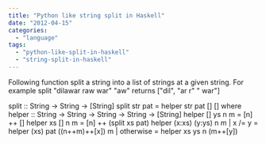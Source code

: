 ```yaml
---
title: "Python like string split in Haskell"
date: "2012-04-15"
categories: 
  - "language"
tags: 
  - "python-like-split-in-haskell"
  - "string-split-in-haskell"
---
```


Following function split a string into a list of strings at a given string. For example split "dilawar raw war" "aw" returns \["dil", "ar r" " war"\]

split :: String -> String -> \[String\]
split str pat = helper str pat \[\] \[\] where
    helper :: String -> String -> String -> String -> \[String\]
    helper \[\] ys n m = \[n\] ++ \[\]
    helper xs \[\] n m = \[n\] ++ (split xs pat)
    helper (x:xs) (y:ys) n m
        | x /= y = helper (xs) pat ((n++m)++\[x\]) m
        | otherwise = helper xs ys n (m++\[y\])
